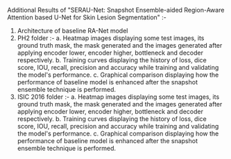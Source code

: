 Additional Results of "SERAU-Net: Snapshot Ensemble-aided Region-Aware Attention based U-Net for Skin Lesion Segmentation" :-

1. Architecture of baseline RA-Net model
2. PH2 folder :-
    a. Heatmap images displaying some test images, its ground truth mask, the mask generated and the images generated after applying encoder lower, encoder higher, bottleneck and decoder respectively.
    b. Training curves displaying the history of loss, dice score, IOU, recall, precision and accuracy while training and validating the model's performance.
    c. Graphical comparison displaying how the performance of baseline model is enhanced after the snapshot ensemble technique is performed.
3. ISIC 2016 folder :-
    a. Heatmap images displaying some test images, its ground truth mask, the mask generated and the images generated after applying encoder lower, encoder higher, bottleneck and decoder respectively.
    b. Training curves displaying the history of loss, dice score, IOU, recall, precision and accuracy while training and validating the model's performance.
    c. Graphical comparison displaying how the performance of baseline model is enhanced after the snapshot ensemble technique is performed.